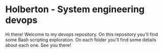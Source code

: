 # Holberton - System engineering devops
Hi there! Welcome to my devops repository. On this repository you'll find some Bash scripting exploration. On each folder you'll find some details about each one. See you there!
